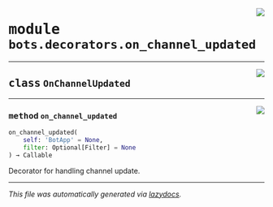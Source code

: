<!-- markdownlint-disable -->

<a href="https://github.com/switchcollab/Switch-Bots-Python-Library/tree/main/src/switch/bots/decorators/on_channel_updated.py#L0"><img align="right" src="https://img.shields.io/badge/-source-cccccc?style=flat-square"/></a>

# <kbd>module</kbd> `bots.decorators.on_channel_updated`






---

<a href="https://github.com/switchcollab/Switch-Bots-Python-Library/tree/main/src/switch/bots/decorators/on_channel_updated.py#L6"><img align="right" src="https://img.shields.io/badge/-source-cccccc?style=flat-square"/></a>

## <kbd>class</kbd> `OnChannelUpdated`







---

<a href="https://github.com/switchcollab/Switch-Bots-Python-Library/tree/main/src/switch/bots/decorators/on_channel_updated.py#L7"><img align="right" src="https://img.shields.io/badge/-source-cccccc?style=flat-square"/></a>

### <kbd>method</kbd> `on_channel_updated`

```python
on_channel_updated(
    self: 'BotApp' = None,
    filter: Optional[Filter] = None
) → Callable
```

Decorator for handling channel update. 




---

_This file was automatically generated via [lazydocs](https://github.com/ml-tooling/lazydocs)._
